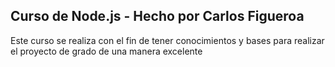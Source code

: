 ## Curso de Node.js - Hecho por Carlos Figueroa
Este curso se realiza con el fin de tener conocimientos y bases para realizar el proyecto de grado de una manera excelente
